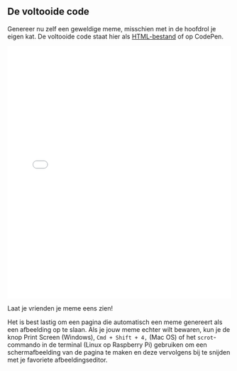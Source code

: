 ## De voltooide code

Genereer nu zelf een geweldige meme, misschien met in de hoofdrol je eigen kat. De voltooide code staat hier als [HTML-bestand](resources/index.html) of op CodePen. 

<iframe height='567' scrolling='no' title='Kat meme-generator' src='//codepen.io/Translation_RPF/embed/GRpgRJE/?height=567&theme-id=0&default-tab=js,result&embed-version=2' frameborder='no' allowtransparency='true' allowfullscreen='true' style='width: 100%;' mark="crwd-mark">Bekijk de Pen <a href='https://codepen.io/Translation_RPF/pen/GRpgRJE/'>Cat Meme Generator</a> door Laura Sach (<a href='https://codepen.io/rpflaura'>@rpflaura</a>) op <a href='https://codepen.io'>CodePen</a>.
</iframe>

Laat je vrienden je meme eens zien!

Het is best lastig om een pagina die automatisch een meme genereert als een afbeelding op te slaan. Als je jouw meme echter wilt bewaren, kun je de knop Print Screen (Windows), ` Cmd + Shift + 4, ` (Mac OS) of het `scrot`-commando in de terminal (Linux op Raspberry Pi) gebruiken om een schermafbeelding van de pagina te maken en deze vervolgens bij te snijden met je favoriete afbeeldingseditor.
